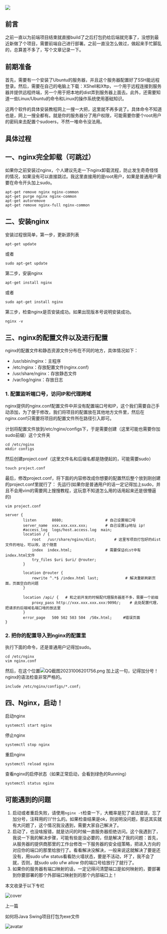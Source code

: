 ![](https://p3-piu.byteimg.com/tos-cn-i-8jisjyls3a/796c19f610c146ffac65db71d7329490~tplv-8jisjyls3a-2:0:0:q75.image)

## 前言

之前一直以为前端项目结束就直接build了之后打包扔给后端就完事了，没想到最近新做了个项目，需要前端自己进行部署。之前一直没怎么做过，做起来手忙脚乱的，总算差不多了，写个文章记录一下。

## 前期准备

首先，需要有一个安装了Ubuntu的服务器，并且这个服务器配置好了SSH能远程登录。然后，需要在自己的电脑上下载：XShell和Xftp，一个用于远程连接到服务器并提供远程终端，另一个用于把本地的dist弄到服务器上面去。此外，还需要知道一些Linux/Ubuntu的命令和Linux的操作系统使用基础知识。

这两个软件的具体安装教程网上一搜一大把，这里就不再多说了。具体命令不知道也是，网上一搜全都有。就是你的服务器分了用户权限，可能需要你要个root用户的密码来去配置个sudoers，不然一堆命令没法用。

## 具体过程

## 一、nginx完全卸载（可跳过）

如果你之前安装过nginx，个人建议先走一下nginx卸载流程，防止发生奇奇怪怪的情况，如果没有可以直接跳过。我这里直接用的是root用户，如果是普通用户需要在命令开头加上sudo。

```
apt-get remove nginx nginx-common
apt-get purge nginx nginx-common
apt-get autoremove
apt-get remove nginx-full nginx-common
```

## 二、安装nginx

安装过程很简单，第一步，更新源列表

```
apt-get update
```

或者

```
sudo apt-get update
```

第二步，安装nginx

```
apt-get install nginx
```

或者

```
sudo apt-get install nginx
```

第三步，检查nginx是否安装成功。如果出现版本号说明安装成功。

```
nginx -v
```

## 三、nginx的配置文件以及进行配置

nginx的配置文件和静态资源文件分布在不同的地方，具体情况如下：

- /usr/sbin/nginx：主程序
- /etc/nginx：存放配置文件(nginx.conf)
- /usr/share/nginx：存放静态文件
- /var/log/nginx：存放日志

### 1. 配置监听端口号，访问IP和代理跨域

nginx提供的nginx.conf配置文件中并没有配置端口号和IP，这个我们需要自己手动添加，为了便于修改，我们将项目的配置放在其他地方文件里，然后在nginx.conf只需要将项目的配置文件所在路径引入即可。

计划将配置文件放到/etc/nginx/configs下，于是需要创建（这里可能也需要你加sudo前缀）这个文件夹

```
cd /etc/nginx
mkdir configs
```

然后创建project.conf（这里文件名和后缀名都是随便起的，可能需要sudo）

```
touch project.conf
```

最后，修改project.conf，将下面的内容修改成你想要的配置然后整个放到刚创建的project.conf里就行了： 先运行(如果你是普通用户的话一定记得加上sudo，并且不会用vim的需要网上搜搜教程，这玩意不知道怎么用的话用起来还是很懵逼的)

```
vim project.conf
```

```
server {
        listen       8080;                   # 自己设置端口号
        server_name  xxx.xxx.xxx.xxx;        # 自己设置ip地址 ip!
        #access_log  logs/host.access.log  main;
        location / {
            root   /usr/share/nginx/dist;        # 这里写项目打包好的dist文件的地址，可以改，这个随意
            index  index.html;               # 需要保证dist中有index.html文件
            try_files $uri $uri/ @router;
        }
 
        location @router {
            rewrite ^.*$ /index.html last;            # 解决重新刷新页面，页面空白的问题
        }
        
        location /api/ {   # 和之前开发的时候配代理服务器差不多，需要一个前缀
            proxy_pass http://xxx.xxx.xxx.xxx:9090/;    # 此处配置代理，把请求的后端域名端口啥的放这里
        }
        error_page   500 502 503 504  /50x.html;     #错误页面
}
```

### 2. 把你的配置导入到nginx的配置里

执行下面的命令，还是普通用户记得加sudo。

```
cd /etc/nginx
vim nginx.conf    
```

然后，在这个位置![QQ截图20231006201756.png](https://p3-juejin.byteimg.com/tos-cn-i-k3u1fbpfcp/6a3a3ca4920344f4928577d918a755f8~tplv-k3u1fbpfcp-jj-mark:3024:0:0:0:q75.awebp#?w=886&h=293&s=22336&e=png&b=1e1e1e) 加上这一句，记得加分号！nginx的语法检查非常严格的。

```
include /etc/nginx/configs/*.conf; 
```

## 四、Nginx，启动！

启动nginx

```
systemctl start nginx
```

停止nginx

```
systemctl stop nginx
```

重启nginx

```
systemctl reload nginx
```

查看nginx的启停状态（如果正常启动，会看到绿色的Running）

```
systemctl status nginx
```

## 可能遇到的问题

1. 启动或者重启失败，请使用`nginx -t`检查一下，大概率是犯了语法错误，忘了加分号，注释用的‘//’什么的。如果检查结果是ok，则说明没问题，那这其实就有大问题了，这个情况我没遇到，需要大家自己解决了。
2. 启动了，也没啥报错，就是访问的时候一直服务器拒绝访问。这个我遇到了，我说一下我的解决步骤，可能有些是没必要的，但是解决了我的问题：首先，从服务器的提供商那里的工作台修改一下服务器的安全组策略，把进入方向的对应你的端口的那里给放行了。看看解决没解决，一般来说这就解决了要是还没有，用sudo ufw status看看防火墙状态，要是不活动，坏了，我不会了就，否则，就sudo udo ufw allow 你的端口号给放行了就行了。
3. 如果你的服务器有端口映射的话，一定记得问清楚端口是如何映射的，要部署到你要部署的那个外部端口映射到的那个内部端口上！

本文收录于以下专栏

![cover](https://p1-juejin.byteimg.com/tos-cn-i-k3u1fbpfcp/95414745836549ce9143753e2a30facd~tplv-k3u1fbpfcp-jj:160:120:0:0:q75.avis)

上一篇

如何将Java Swing项目打包为exe文件

![avatar](https://p3-passport.byteacctimg.com/img/user-avatar/dfff7ae734ca736b246b4bdbdb1a90ef~70x70.awebp)